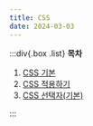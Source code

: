 ```yaml
---
title: CSS
date: 2024-03-03
---
```


:::div{.box .list}
**목차**

1. [CSS 기본](/basecamp-html-css/chapter03/03-1)
2. [CSS 적용하기](/basecamp-html-css/chapter03/03-2)
3. [CSS 선택자(기본)](/basecamp-html-css/chapter03/03-3)

:::
